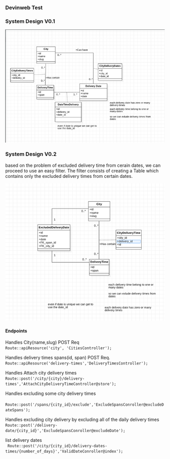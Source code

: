 ### Devinweb Test


### System Design V0.1
![UML of example of Delivery date/times Problem](system_design_v0.1.png)


### System Design V0.2
based on the problem of excluded delivery time from cerain dates, we can proceed to use an easy filter. The filter consists of creating a Table which contains only the excluded delivery times from certain dates.

![UML of example of Delivery date/times Problem](system_design_v0.2.png)

#### Endpoints 
Handles City(name,slug) POST Req <br>
```Route::apiResource('city', 'CitiesController');```

Handles delivery times spans(id, span) POST Req.<br>
```Route::apiResource('delivery-times','DeliveryTimesController');```

Handles Attach city delivery times <br>
```Route::post('/city/{city}/delivery-times','AttachCityDeliveryTimeController@store');```

Handles excluding some city delivery times<br>
``` Route::post('/spans/{city_id}/exclude','ExcludeSpansConroller@excludeDateSpans');```

Handles excluding city delivery by excluding all of the daily
delivery times<br>
``` Route::post('/delivery-date/{city_id}','ExcludeSpansConroller@excludeDate'); ```


list delivery dates<br>
``` Route::post('/city/{city_id}/delivery-dates-times/{number_of_days}','ValidDateConroller@index');```